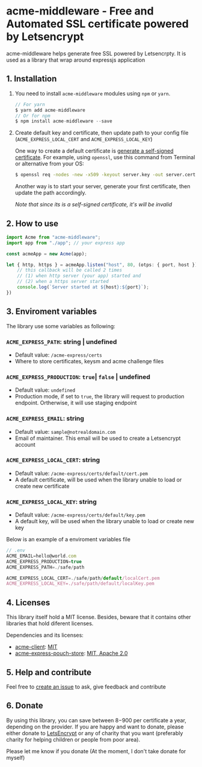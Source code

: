 # acme-middleware - Free and Automated SSL certificate powered by Letsencrypt

acme-middleware helps generate free SSL powered by Letsencrpty. 
It is used as a library that wrap around expressjs application

## 1. Installation

1. You need to install `acme-middleware` modules using `npm` or `yarn`.

    ```js
    // For yarn
    $ yarn add acme-middleware
    // Or for npm
    $ npm install acme-middleware --save
    ```

2. Create default key and certificate, then update path to your config file (`ACME_EXPRESS_LOCAL_CERT` and `ACME_EXPRESS_LOCAL_KEY`)

    One way to create a default certificate is [generate a self-signed certificate](https://flaviocopes.com/express-https-self-signed-certificate/). For example, using `openssl`, use this command from Terminal or alternative from your OS:

    ```sh
    $ openssl req -nodes -new -x509 -keyout server.key -out server.cert
    ```

    Another way is to start your server, generate your first certificate, then update the path accordingly.

    _Note that since its is a self-signed certificate, it's will be invalid_


## 2. How to use

```js
import Acme from "acme-middleware";
import app from "./app"; // your express app

const acmeApp = new Acme(app);

let { http, https } = acmeApp.listen("host", 80, (otps: { port, host }) => {
    // this callback will be called 2 times
    // (1) when http server (your app) started and
    // (2) when a https server started
    console.log(`Server started at ${host}:${port}`);
})
```

## 3. Enviroment variables

The library use some variables as following:

### `ACME_EXPRESS_PATH`: string | undefined
- Default value: `/acme-express/certs`
- Where to store certificates, keysm and acme challenge files

### `ACME_EXPRESS_PRODUCTION`: `true`| `false` | undefined 
- Default value: `undefined`
- Production mode, if set to `true`, the library will request to production endpoint. Ortherwise, it will use staging endpoint

### `ACME_EXPRESS_EMAIL`: string
- Default value: `sample@notrealdomain.com`
- Email of maintainer. This email will be used to create a Letsencrypt account 

### `ACME_EXPRESS_LOCAL_CERT`: string
- Default value:  `/acme-express/certs/default/cert.pem`
- A default certificate, will be used when the library unable to load or create new certificate

### `ACME_EXPRESS_LOCAL_KEY`: string
- Default value:  `/acme-express/certs/default/key.pem`
- A default key, will be used when the library unable to load or create new key

Below is an example of a enviroment variables file

```js
// .env
ACME_EMAIL=hello@world.com
ACME_EXPRESS_PRODUCTION=true
ACME_EXPRESS_PATH=./safe/path

ACME_EXPRESS_LOCAL_CERT=./safe/path/default/localCert.pem
ACME_EXPRESS_LOCAL_KEY=./safe/path/default/localKey.pem
```

## 4. Licenses

This library itself hold a MIT license. Besides, beware that it contains other libraries that hold diferent licenses.

Dependencies and its licenses:

- [acme-client](https://github.com/publishlab/node-acme-client): [MIT](https://github.com/publishlab/node-acme-client/blob/master/LICENSE)
- [acme-express-pouch-store](https://github.com/hieunc229/acme-express-pouch-store): [MIT, Apache 2.0](https://github.com/hieunc229/acme-express-pouch-store/tree/master/LICENSES)

## 5. Help and contribute

Feel free to [create an issue](https://github.com/hieunc229/acme-middleware/issues/new) to ask, give feedback and contribute

## 6. Donate

By using this library, you can save between $8-$900 per certificate a year, depending on the provider. If you are happy and want to donate, please either donate to [LetsEncrypt](https://letsencrypt.org/donate/) or any of charity that you want (preferably charity for helping children or people from poor area).

Please let me know if you donate (At the moment, I don't take donate for myself)